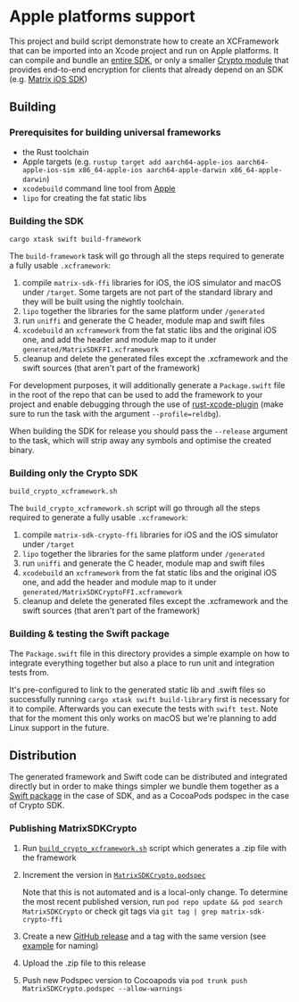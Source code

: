 # Apple platforms support

This project and build script demonstrate how to create an XCFramework that can be imported into an Xcode project and run on Apple platforms. It can compile and bundle an [entire SDK](#Building-the-SDK), or only a smaller [Crypto module](#Building-only-the-Crypto-SDK) that provides end-to-end encryption for clients that already depend on an SDK (e.g. [Matrix iOS SDK](https://github.com/matrix-org/matrix-ios-sdk))

## Building

### Prerequisites for building universal frameworks

- the Rust toolchain
- Apple targets (e.g. `rustup target add aarch64-apple-ios aarch64-apple-ios-sim x86_64-apple-ios aarch64-apple-darwin x86_64-apple-darwin`)
- `xcodebuild` command line tool from [Apple](https://developer.apple.com/library/archive/technotes/tn2339/_index.html)
- `lipo` for creating the fat static libs

### Building the SDK

```
cargo xtask swift build-framework
```

The `build-framework` task will go through all the steps required to generate a fully usable `.xcframework`:

1. compile `matrix-sdk-ffi` libraries for iOS, the iOS simulator and macOS under `/target`. Some targets are not part of the standard library and they will be built using the nightly toolchain.
2. `lipo` together the libraries for the same platform under `/generated`
3. run `uniffi` and generate the C header, module map and swift files
4. `xcodebuild` an `xcframework` from the fat static libs and the original iOS one, and add the header and module map to it under `generated/MatrixSDKFFI.xcframework`
5. cleanup and delete the generated files except the .xcframework and the swift sources (that aren't part of the framework)

For development purposes, it will additionally generate a `Package.swift` file in the root of the repo that can be used to add the framework to your project and enable debugging through the use of [rust-xcode-plugin](https://github.com/BrainiumLLC/rust-xcode-plugin) (make sure to run the task with the argument `--profile=reldbg`).

When building the SDK for release you should pass the `--release` argument to the task, which will strip away any symbols and optimise the created binary.

### Building only the Crypto SDK

```
build_crypto_xcframework.sh
```

The `build_crypto_xcframework.sh` script will go through all the steps required to generate a fully usable `.xcframework`:

1. compile `matrix-sdk-crypto-ffi` libraries for iOS and the iOS simulator under `/target`
2. `lipo` together the libraries for the same platform under `/generated`
3. run `uniffi` and generate the C header, module map and swift files
4. `xcodebuild` an `xcframework` from the fat static libs and the original iOS one, and add the header and module map to it under `generated/MatrixSDKCryptoFFI.xcframework`
5. cleanup and delete the generated files except the .xcframework and the swift sources (that aren't part of the framework)

### Building & testing the Swift package

The `Package.swift` file in this directory provides a simple example on how to integrate everything together but also a place to run unit and integration tests from.

It's pre-configured to link to the generated static lib and .swift files so successfully running `cargo xtask swift build-library` first is necessary for it to compile. Afterwards you can execute the tests with `swift test`. Note that for the moment this only works on macOS but we're planning to add Linux support in the future.

## Distribution

The generated framework and Swift code can be distributed and integrated directly but in order to make things simpler we bundle them together as a [Swift package](https://github.com/matrix-org/matrix-rust-components-swift/) in the case of SDK, and as a CocoaPods podspec in the case of Crypto SDK.

### Publishing MatrixSDKCrypto

1. Run [`build_crypto_xcframework.sh`](#building-only-the-crypto-sdk) script which generates a .zip file with the framework
2. Increment the version in [`MatrixSDKCrypto.podspec`](./MatrixSDKCrypto.podspec)

   Note that this is not automated and is a local-only change. To determine the most recent published version, run `pod repo update && pod search MatrixSDKCrypto`
   or check git tags via `git tag | grep matrix-sdk-crypto-ffi`

3. Create a new [GitHub release](https://github.com/matrix-org/matrix-rust-sdk/releases) and a tag with the same version (see [example](https://github.com/matrix-org/matrix-rust-sdk/releases/tag/matrix-sdk-crypto-ffi-0.3.4) for naming)
4. Upload the .zip file to this release
5. Push new Podspec version to Cocoapods via `pod trunk push MatrixSDKCrypto.podspec --allow-warnings`
